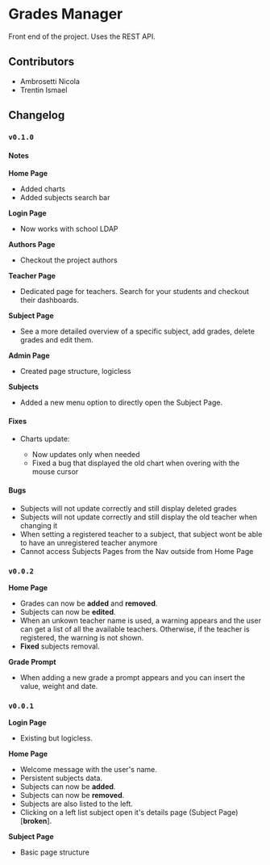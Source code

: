 # Grades Manager

Front end of the project. Uses the REST API.

## Contributors

- Ambrosetti Nicola
- Trentin Ismael

## Changelog

### `v0.1.0`

#### Notes

**Home Page**

- Added charts
- Added subjects search bar

**Login Page**

- Now works with school LDAP

**Authors Page**

- Checkout the project authors

**Teacher Page**

- Dedicated page for teachers. Search for your students and checkout their dashboards.

**Subject Page**

- See a more detailed overview of a specific subject, add grades, delete grades and edit them.

**Admin Page**

- Created page structure, logicless

**Subjects**

- Added a new menu option to directly open the Subject Page.

#### Fixes

- Charts update:

  - Now updates only when needed
  - Fixed a bug that displayed the old chart when overing with the mouse cursor

#### Bugs

- Subjects will not update correctly and still display deleted grades
- Subjects will not update correctly and still display the old teacher when changing it
- When setting a registered teacher to a subject, that subject wont be able to have an unregistered teacher anymore
- Cannot access Subjects Pages from the Nav outside from Home Page

### `v0.0.2`

**Home Page**

- Grades can now be **added** and **removed**.
- Subjects can now be **edited**.
- When an unkown teacher name is used, a warning appears
  and the user can get a list of all the available teachers. Otherwise, if the teacher is registered, the warning is not shown.
- **Fixed** subjects removal.

**Grade Prompt**

- When adding a new grade a prompt appears and you can insert the value, weight and date.

### `v0.0.1`

**Login Page**

- Existing but logicless.

**Home Page**

- Welcome message with the user's name.
- Persistent subjects data.
- Subjects can now be **added**.
- Subjects can now be **removed**.
- Subjects are also listed to the left.
- Clicking on a left list subject open it's details page (Subject Page) [**broken**].

**Subject Page**

- Basic page structure
